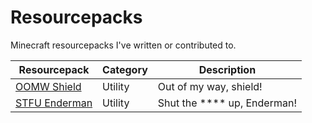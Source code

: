 # Resourcepacks
Minecraft resourcepacks I've written or contributed to.

Resourcepack    | Category  | Description
--------------- | --------- | -----------
[OOMW Shield]   | Utility   | Out of my way, shield!
[STFU Enderman] | Utility   | Shut the **** up, Enderman!

[OOMW Shield]: https://github.com/Arcensoth/oomw-shield-resourcepack
[STFU Enderman]: https://github.com/Arcensoth/stfu-enderman-resourcepack
